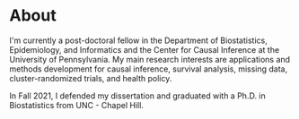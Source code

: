 # About

I'm currently a post-doctoral fellow in the Department of Biostatistics, Epidemiology, and Informatics and the Center for Causal Inference at the University of Pennsylvania. My main research interests are applications and methods development for causal inference, survival analysis, missing data, cluster-randomized trials, and health policy.

In Fall 2021, I defended my dissertation and graduated with a Ph.D. in Biostatistics from UNC - Chapel Hill.
